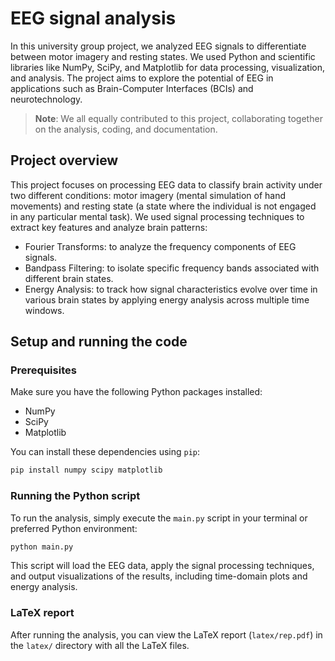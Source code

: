 # EEG signal analysis

In this university group project, we analyzed EEG signals to differentiate between motor imagery and resting states. We used Python and scientific libraries like NumPy, SciPy, and Matplotlib for data processing, visualization, and analysis. The project aims to explore the potential of EEG in applications such as Brain-Computer Interfaces (BCIs) and neurotechnology.

> **Note**: We all equally contributed to this project, collaborating together on the analysis, coding, and documentation.

## Project overview

This project focuses on processing EEG data to classify brain activity under two different conditions: motor imagery (mental simulation of hand movements) and resting state (a state where the individual is not engaged in any particular mental task). We used signal processing techniques to extract key features and analyze brain patterns:

- Fourier Transforms: to analyze the frequency components of EEG signals.
- Bandpass Filtering: to isolate specific frequency bands associated with different brain states.
- Energy Analysis: to track how signal characteristics evolve over time in various brain states by applying energy analysis across multiple time windows.

## Setup and running the code

### Prerequisites

Make sure you have the following Python packages installed:

- NumPy
- SciPy
- Matplotlib

You can install these dependencies using `pip`:

```bash
pip install numpy scipy matplotlib
```

### Running the Python script

To run the analysis, simply execute the `main.py` script in your terminal or preferred Python environment:

```bash
python main.py
```

This script will load the EEG data, apply the signal processing techniques, and output visualizations of the results, including time-domain plots and energy analysis.

### LaTeX report

After running the analysis, you can view the LaTeX report (`latex/rep.pdf`) in the `latex/` directory with all the LaTeX files.

